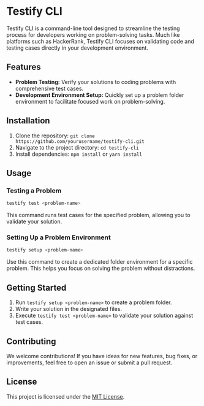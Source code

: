 # Testify CLI

Testify CLI is a command-line tool designed to streamline the testing process for developers working on problem-solving tasks. Much like platforms such as HackerRank, Testify CLI focuses on validating code and testing cases directly in your development environment.

## Features

- **Problem Testing:** Verify your solutions to coding problems with comprehensive test cases.
- **Development Environment Setup:** Quickly set up a problem folder environment to facilitate focused work on problem-solving.

## Installation

1. Clone the repository: `git clone https://github.com/yourusername/testify-cli.git`
2. Navigate to the project directory: `cd testify-cli`
3. Install dependencies: `npm install` or `yarn install`

## Usage

### Testing a Problem

```bash
testify test <problem-name>
```

This command runs test cases for the specified problem, allowing you to validate your solution.

### Setting Up a Problem Environment

```bash
testify setup <problem-name>
```

Use this command to create a dedicated folder environment for a specific problem. This helps you focus on solving the problem without distractions.

## Getting Started

1. Run `testify setup <problem-name>` to create a problem folder.
2. Write your solution in the designated files.
3. Execute `testify test <problem-name>` to validate your solution against test cases.

## Contributing

We welcome contributions! If you have ideas for new features, bug fixes, or improvements, feel free to open an issue or submit a pull request.

## License

This project is licensed under the [MIT License](LICENSE).
